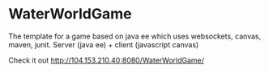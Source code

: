 # WaterWorldGame
The template for a game based on java ee which uses websockets, canvas, maven, junit.
Server (java ee) + client (javascript canvas)

Check it out http://104.153.210.40:8080/WaterWorldGame/
